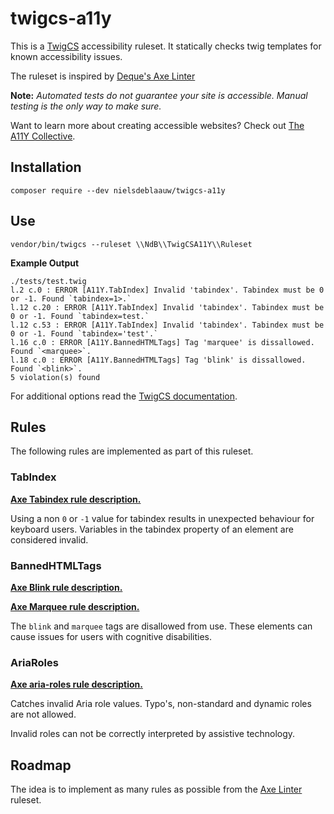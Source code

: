 # twigcs-a11y
This is a [TwigCS](https://github.com/friendsoftwig/twigcs) accessibility ruleset. It statically checks twig templates for 
known accessibility issues. 

The ruleset is inspired by [Deque's Axe Linter](https://axe-linter.deque.com/)

**Note:** *Automated tests do not guarantee your site is accessible. Manual testing is the 
only way to make sure.*

Want to learn more about creating accessible websites? Check out [The A11Y Collective](https://a11y-collective.com/).

## Installation
`composer require --dev nielsdeblaauw/twigcs-a11y`

## Use
`vendor/bin/twigcs --ruleset \\NdB\\TwigCSA11Y\\Ruleset`


**Example Output**
```
./tests/test.twig
l.2 c.0 : ERROR [A11Y.TabIndex] Invalid 'tabindex'. Tabindex must be 0 or -1. Found `tabindex=1>.`
l.12 c.20 : ERROR [A11Y.TabIndex] Invalid 'tabindex'. Tabindex must be 0 or -1. Found `tabindex=test.`
l.12 c.53 : ERROR [A11Y.TabIndex] Invalid 'tabindex'. Tabindex must be 0 or -1. Found `tabindex='test'.`
l.16 c.0 : ERROR [A11Y.BannedHTMLTags] Tag 'marquee' is dissallowed. Found `<marquee>`.
l.18 c.0 : ERROR [A11Y.BannedHTMLTags] Tag 'blink' is dissallowed. Found `<blink>`.
5 violation(s) found
```

For additional options read the [TwigCS documentation](https://github.com/friendsoftwig/twigcs).

## Rules
The following rules are implemented as part of this ruleset.

### TabIndex
**[Axe Tabindex rule description.](https://dequeuniversity.com/rules/axe/3.5/tabindex)**

Using a non `0` or `-1` value for tabindex results in unexpected behaviour for keyboard users. Variables in the tabindex property of an element are considered invalid.

### BannedHTMLTags

**[Axe Blink rule description.](https://dequeuniversity.com/rules/axe/3.5/blink)**

**[Axe Marquee rule description.](https://dequeuniversity.com/rules/axe/3.5/marquee)**

The `blink` and `marquee` tags are disallowed from use. These elements can cause issues for users with cognitive disabilities.

### AriaRoles

**[Axe aria-roles rule description.](https://dequeuniversity.com/rules/axe/3.5/aria-roles)**

Catches invalid Aria role values. Typo's, non-standard and dynamic roles are not allowed.

Invalid roles can not be correctly interpreted by assistive technology.

## Roadmap
The idea is to implement as many rules as possible from the [Axe Linter](https://axe-linter.deque.com/docs/ruleset/) ruleset.
